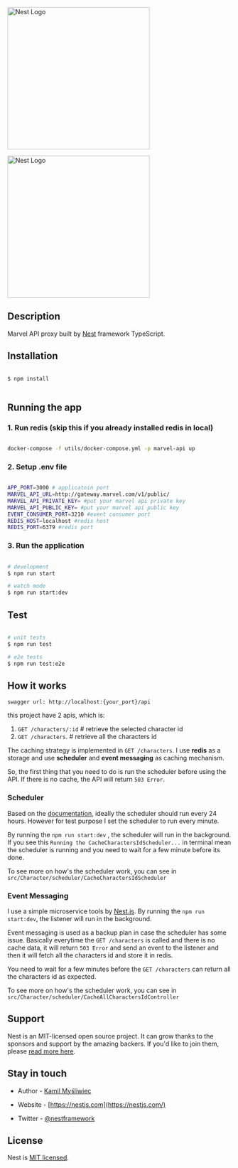 
  

<p  align="center">

  

<a  href="http://nestjs.com/"  target="blank"><img  src="https://nestjs.com/img/logo_text.svg"  width="320"  alt="Nest Logo"  /></a>

<img  src="https://upload.wikimedia.org/wikipedia/commons/b/b9/Marvel_Logo.svg"  width="320"  alt="Nest Logo"  />

  

</p>

  

## Description

  

  

Marvel API proxy built by [Nest](https://github.com/nestjs/nest) framework TypeScript.

  

  

## Installation

  

  

```bash

$ npm install
  
```

  

  

## Running the app

  

### 1. Run redis (skip this if you already installed redis in local)

  

```bash

docker-compose -f utils/docker-compose.yml -p marvel-api up

```

  

### 2. Setup .env file

  

```bash

APP_PORT=3000 # applicatoin port
MARVEL_API_URL=http://gateway.marvel.com/v1/public/
MARVEL_API_PRIVATE_KEY= #put your marvel api private key
MARVEL_API_PUBLIC_KEY= #put your marvel api public key
EVENT_CONSUMER_PORT=3210 #event consumer port
REDIS_HOST=localhost #redis host
REDIS_PORT=6379 #redis port

```

### 3. Run the application

  

```bash

# development
$ npm run start

# watch mode
$ npm run start:dev

```

  

  

## Test

  

  

```bash

# unit tests
$ npm run test

# e2e tests
$ npm run test:e2e

```

## How it works

```
swagger url: http://localhost:{your_port}/api
```

this project have 2 apis, which is: 
1. `GET /characters/:id` # retrieve the selected character id  
2. `GET /characters`.  # retrieve all the characters id

The caching strategy is implemented in `GET /characters`. I use **redis** as a storage and use **scheduler** and **event messaging** as caching mechanism. 

So, the first thing that you need to do is run the scheduler before using the API. If there is no cache, the API  will return `503 Error`. 


### Scheduler
Based on the [documentation]([https://developer.marvel.com/documentation/attribution]), ideally the scheduler should run every 24 hours. However for test purpose I set the scheduler to run every minute.

By running the `npm run start:dev`  , the scheduler will run in the background. If you see this `Running the CacheCharactersIdScheduler...` in terminal mean the scheduler is running and you need to wait for a few minute before its done.

To see more on how's the scheduler work, you can see in `src/Character/scheduler/CacheCharactersIdScheduler`

 ### Event Messaging
 I use a simple microservice tools by [Nest.js](https://docs.nestjs.com/microservices/basics). By running the `npm run start:dev`, the listener will run in the background.
 
Event messaging is used as a backup plan in case the scheduler has some issue. Basically everytime the `GET /characters` is called and there is no cache data, it will return `503 Error` and send an event to the listener and then it will fetch all the characters id and store it in redis.

You need to wait for a few minutes before the `GET /characters` can return all the characters id as expected.

 To see more on how's the scheduler work, you can see in `src/Character/scheduler/CacheAllCharactersIdController`
  

## Support

  

  

Nest is an MIT-licensed open source project. It can grow thanks to the sponsors and support by the amazing backers. If you'd like to join them, please [read more here](https://docs.nestjs.com/support).

  

  

## Stay in touch

  

  

- Author - [Kamil Myśliwiec](https://kamilmysliwiec.com)

  

- Website - [https://nestjs.com](https://nestjs.com/)

  

- Twitter - [@nestframework](https://twitter.com/nestframework)

  

  

## License

  

  

Nest is [MIT licensed](LICENSE).

